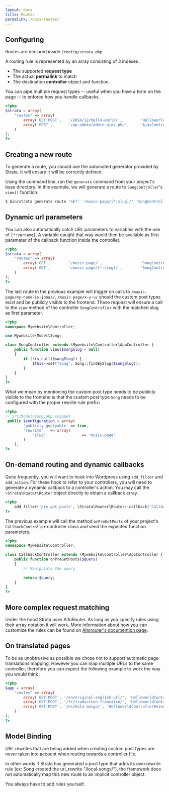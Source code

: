 ```yaml
---
layout: docs
title: Routes
permalink: /docs/routes/
---
```


## Configuring

Routes are declared inside `/config/strata.php`.

A routing rule is represented by an array consisting of 3 indexes :

* The supported __request type__
* The actual __permalink__ to match
* The destination __controller__ object and function.

You can pipe multiple request types -- useful when you have a form on the page -- to enforce how you handle callbacks.

~~~ php
<?php
$strata = array(
    "routes" => array(
        array('GET|POST',   '/2014/12/hello-world/',        'HelloworldController#view')
        array('POST',       '/wp-admin/admin-ajax.php',     'AjaxController')
    )
);
?>
~~~

## Creating a new route

To generate a route, you should use the automated generator provided by Strata. It will ensure it will be correctly defined.

Using the command line, run the `generate` command from your project's base directory. In this example, we will generate a route to `SongController`'s `view()` function.

~~~ sh
$ bin/strata generate route 'GET' '/music-page/[*:slug]/' 'SongController#view'
~~~

## Dynamic url parameters

You can also automatically catch URL parameters to variables with the use of `[*:varname]`. A variable caught that way would then be available as first parameter of the callback function inside the controller.

~~~ php
<?php
$strata = array(
    "routes" => array(
        array('GET',        '/music-page/',                 'SongController#index'),
        array('GET',        '/music-page/[*:slug]/',        'SongController#view'),
    )
);
?>
~~~

The last route in the previous example will trigger on calls to `/music-page/my-name-is-jonas/`, `/music-page/x-y-u/` should the custom post types exist and be publicly visible to the frontend. These request will ensure a call to the `view` method of the controller `SongController` with the matched slug as first parameter.

~~~ php
<?php
namespace Mywebsite\Controller;

use Mywebsite\Model\Song;

class SongController extends \Mywebsite\Controller\AppController {
    public function view($songSlug = null)
    {
        if (!is_null($songSlug)) {
            $this->set("song", Song::findBySlug($songSlug));
        }
    }
}
?>
~~~

What we mean by mentioning the custom post type needs to be publicly visible to the frontend is that the custom post type `Song` needs to be configured with the proper rewrite rule prefix:

~~~ php
<?php
// src/Model/Song.php snippet
 public $configuration = array(
        'publicly_queryable' => true,
        "rewrite"   => array(
            'slug'                => 'music-page'
        )
    );
?>
~~~

## On-demand routing and dynamic callbacks

Quite frequently, you will want to hook into Wordpress using `add_filter` and `add_action`. For these hook to refer to your controllers, you will need to generate a dynamic callback to a controller's action. You may call the `\Strata\Router\Router` object directly to obtain a callback array.

~~~ php
<?php
    add_filter('pre_get_posts', \Strata\Router\Router::callback('CallbackController', 'onPreGetPosts'));
?>
~~~

The previous example will call the method `onPreGetPosts` of your project's `CallbackController` controller class and send the expected function parameters.

~~~ php
<?php
namespace Mywebsite\Controller;

class CallbackController extends \Mywebsite\Controller\AppController {
    public function onPreGetPosts($query)
    {
        // Manipulate the query.

        return $query;
    }
}
?>
~~~

## More complex request matching

Under the hood Strata uses AltoRouter. As long as you specify rules using their array notation it will work. More information about how you can customize the rules can be found on [Altorouter's documention page](https://github.com/dannyvankooten/AltoRouter).

## On translated pages

To be as unobtrusive as possible we chose not to support automatic page translations mapping. However you can map multiple URLs to the same controller, therefore you can expect the following example to work the way you would think :

~~~ php
<?php
$app = array(
    "routes" => array(
        array('GET|POST', '/en/original-english-url/', 'HelloworldController#view')
        array('GET|POST', '/fr/traduction-francaise/', 'HelloworldController#view')
        array('GET|POST', '/es/hola-amigo/', 'HelloworldController#view')
    )
);
?>
~~~

## Model Binding

URL rewrites that are being added when creating custom post types are never taken into account when routing towards a controller file.

In other words if Strata has generated a post type that adds its own rewrite rule (ex: Song created the url_rewrite "/local-songs/"), the framework does not automatically map this new route to an implicit controller object.

You always have to add rules yourself.
